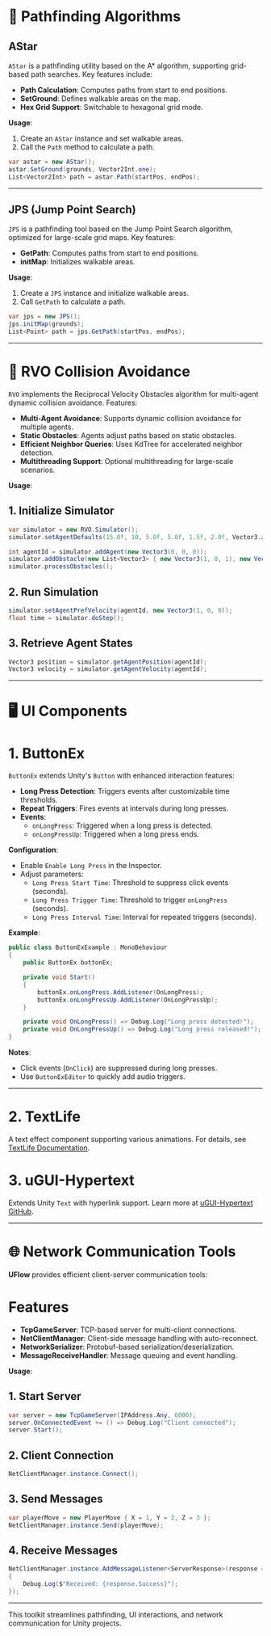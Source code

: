 # 🧭 Pathfinding Algorithms

## AStar
`AStar` is a pathfinding utility based on the A* algorithm, supporting grid-based path searches. Key features include:
- **Path Calculation**: Computes paths from start to end positions.
- **SetGround**: Defines walkable areas on the map.
- **Hex Grid Support**: Switchable to hexagonal grid mode.

**Usage**:
1. Create an `AStar` instance and set walkable areas.
2. Call the `Path` method to calculate a path.

```csharp  
var astar = new AStar();  
astar.SetGround(grounds, Vector2Int.one);  
List<Vector2Int> path = astar.Path(startPos, endPos);  
```  

---  

## JPS (Jump Point Search)
`JPS` is a pathfinding tool based on the Jump Point Search algorithm, optimized for large-scale grid maps. Key features:
- **GetPath**: Computes paths from start to end positions.
- **initMap**: Initializes walkable areas.

**Usage**:
1. Create a `JPS` instance and initialize walkable areas.
2. Call `GetPath` to calculate a path.

```csharp  
var jps = new JPS();  
jps.initMap(grounds);  
List<Point> path = jps.GetPath(startPos, endPos);  
```  

---  

# 🚦 RVO Collision Avoidance
`RVO` implements the Reciprocal Velocity Obstacles algorithm for multi-agent dynamic collision avoidance. Features:
- **Multi-Agent Avoidance**: Supports dynamic collision avoidance for multiple agents.
- **Static Obstacles**: Agents adjust paths based on static obstacles.
- **Efficient Neighbor Queries**: Uses KdTree for accelerated neighbor detection.
- **Multithreading Support**: Optional multithreading for large-scale scenarios.

**Usage**:

## 1. Initialize Simulator
```csharp  
var simulator = new RVO.Simulator();  
simulator.setAgentDefaults(15.0f, 10, 5.0f, 5.0f, 1.5f, 2.0f, Vector3.zero);  

int agentId = simulator.addAgent(new Vector3(0, 0, 0));  
simulator.addObstacle(new List<Vector3> { new Vector3(1, 0, 1), new Vector3(1, 0, -1) });  
simulator.processObstacles();  
```  

## 2. Run Simulation
```csharp  
simulator.setAgentPrefVelocity(agentId, new Vector3(1, 0, 0));  
float time = simulator.doStep();  
```  

## 3. Retrieve Agent States
```csharp  
Vector3 position = simulator.getAgentPosition(agentId);  
Vector3 velocity = simulator.getAgentVelocity(agentId);  
```  

---  

# 🖥️ UI Components

# 1. ButtonEx
`ButtonEx` extends Unity's `Button` with enhanced interaction features:
- **Long Press Detection**: Triggers events after customizable time thresholds.
- **Repeat Triggers**: Fires events at intervals during long presses.
- **Events**:
    - `onLongPress`: Triggered when a long press is detected.
    - `onLongPressUp`: Triggered when a long press ends.

**Configuration**:
- Enable `Enable Long Press` in the Inspector.
- Adjust parameters:
    - `Long Press Start Time`: Threshold to suppress click events (seconds).
    - `Long Press Trigger Time`: Threshold to trigger `onLongPress` (seconds).
    - `Long Press Interval Time`: Interval for repeated triggers (seconds).

**Example**:
```csharp  
public class ButtonExExample : MonoBehaviour  
{  
    public ButtonEx buttonEx;  

    private void Start()  
    {  
        buttonEx.onLongPress.AddListener(OnLongPress);  
        buttonEx.onLongPressUp.AddListener(OnLongPressUp);  
    }  

    private void OnLongPress() => Debug.Log("Long press detected!");  
    private void OnLongPressUp() => Debug.Log("Long press released!");  
}  
```  

**Notes**:
- Click events (`OnClick`) are suppressed during long presses.
- Use `ButtonExEditor` to quickly add audio triggers.

---  

# 2. TextLife
A text effect component supporting various animations. For details, see [TextLife Documentation](https://flowus.cn/enjoygameclub/share/fa2ac259-3498-4282-8200-3caeef47caef).

# 3. uGUI-Hypertext
Extends Unity `Text` with hyperlink support. Learn more at [uGUI-Hypertext GitHub](https://github.com/setchi/uGUI-Hypertext).

---  

# 🌐 Network Communication Tools

**UFlow** provides efficient client-server communication tools:

# Features
- **TcpGameServer**: TCP-based server for multi-client connections.
- **NetClientManager**: Client-side message handling with auto-reconnect.
- **NetworkSerializer**: Protobuf-based serialization/deserialization.
- **MessageReceiveHandler**: Message queuing and event handling.

**Usage**:

## 1. Start Server
```csharp  
var server = new TcpGameServer(IPAddress.Any, 6000);  
server.OnConnectedEvent += () => Debug.Log("Client connected");  
server.Start();  
```  

## 2. Client Connection
```csharp  
NetClientManager.instance.Connect();  
```  

## 3. Send Messages
```csharp  
var playerMove = new PlayerMove { X = 1, Y = 2, Z = 3 };  
NetClientManager.instance.Send(playerMove);  
```  

## 4. Receive Messages
```csharp  
NetClientManager.instance.AddMessageListener<ServerResponse>(response =>  
{  
    Debug.Log($"Received: {response.Success}");  
});  
```  

---  

This toolkit streamlines pathfinding, UI interactions, and network communication for Unity projects.
